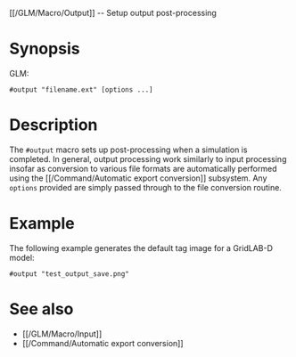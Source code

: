 [[/GLM/Macro/Output]] -- Setup output post-processing

# Synopsis

GLM:

~~~
#output "filename.ext" [options ...]
~~~

# Description

The `#output` macro sets up post-processing when a simulation is completed.  In general, output processing work similarly to input processing insofar as conversion to various file formats are automatically performed using the [[/Command/Automatic export conversion]] subsystem.  Any `options` provided are simply passed through to the file conversion routine.

# Example

The following example generates the default tag image for a GridLAB-D model:

~~~
#output "test_output_save.png"
~~~

# See also

* [[/GLM/Macro/Input]]
* [[/Command/Automatic export conversion]]
